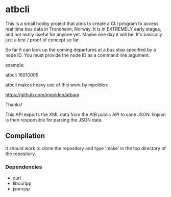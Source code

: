 # atbcli

This is a small hobby project that aims to create a CLI program to access real time bus data in Trondheim, Norway.
It is in EXTREMELY early stages, and not really useful for anyone yet. Maybe one day it will be!
It's basically just a test / proof of concept so far.

So far it can look up the coming departures at a bus stop specified by a node ID.
You must provide the node ID as a command line argument.

example:

atbcli 16010005

atbcli makes heavy use of this work by mpolden:

https://github.com/mpolden/atbapi

Thanks! 

This API exports the XML data from the AtB public API to sane JSON.
libjson is then responsible for parsing the JSON data.

## Compilation
It should work to clone the repository and type 'make' in the top directory of the repository.

### Dependencies
* curl
* libcurlpp
* jsoncpp

